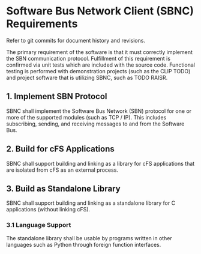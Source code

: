 # Software Bus Network Client (SBNC) Requirements

Refer to git commits for document history and revisions.

The primary requirement of the software is that it must correctly implement the SBN communication protocol. Fulfillment of this requirement is confirmed via unit tests which are included with the source code. Functional testing is performed with demonstration projects (such as the CLIP TODO) and project software that is utilizing SBNC, such as TODO RAISR.

## 1. Implement SBN Protocol

SBNC shall implement the Software Bus Network (SBN) protocol for one or more of the supported modules (such as TCP / IP).
This includes subscribing, sending, and receiving messages to and from the Software Bus.

## 2. Build for cFS Applications 

SBNC shall support building and linking as a library for cFS applications that are isolated from cFS as an external process.

## 3. Build as Standalone Library

SBNC shall support building and linking as a standalone library for C applications (without linking cFS).

### 3.1 Language Support

The standalone library shall be usable by programs written in other languages such as Python through foreign function interfaces.
